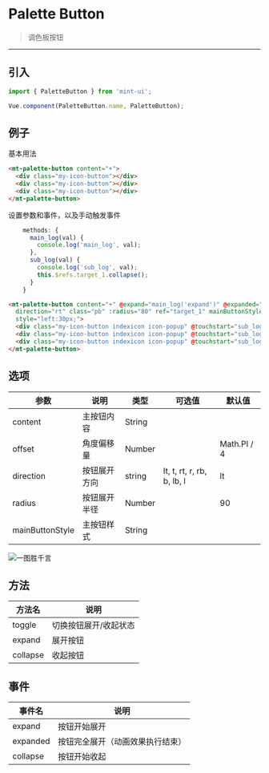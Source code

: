 # Palette Button

> 调色板按钮

-------------

## 引入

```javascript
import { PaletteButton } from 'mint-ui';

Vue.component(PaletteButton.name, PaletteButton);
```

## 例子

基本用法

```html
<mt-palette-button content="+">
  <div class="my-icon-button"></div>
  <div class="my-icon-button"></div>
  <div class="my-icon-button"></div>
</mt-palette-button>
```


设置参数和事件，以及手动触发事件

```javascript
    methods: {
      main_log(val) {
        console.log('main_log', val);
      },
      sub_log(val) {
        console.log('sub_log', val);
        this.$refs.target_1.collapse();
      }
    }
```


```html
<mt-palette-button content="+" @expand="main_log('expand')" @expanded="main_log('expanded')" @collapse="main_log('collapse')"
  direction="rt" class="pb" :radius="80" ref="target_1" mainButtonStyle="color:#fff;background-color:#26a2ff;"
  style="left:30px;">
  <div class="my-icon-button indexicon icon-popup" @touchstart="sub_log(1)"></div>
  <div class="my-icon-button indexicon icon-popup" @touchstart="sub_log(2)"></div>
  <div class="my-icon-button indexicon icon-popup" @touchstart="sub_log(3)"></div>
</mt-palette-button>
```


## 选项
| 参数 | 说明 | 类型 | 可选值 | 默认值 |
|------|-------|---------|-------|--------|
|content | 主按钮内容 | String | |
|offset | 角度偏移量 | Number | | Math.PI / 4 |
|direction | 按钮展开方向 | string | lt, t, rt, r, rb, b, lb, l | lt
|radius| 按钮展开半径 | Number | | 90 |
|mainButtonStyle| 主按钮样式| String |  |  |

![一图胜千言](/docs/static/palette-button.png)

## 方法
| 方法名 | 说明 |
|------|-------|
|toggle | 切换按钮展开/收起状态 |
|expand | 展开按钮 |
|collapse | 收起按钮 |

## 事件
| 事件名 | 说明 |
|------|-------|
|expand | 按钮开始展开 |
|expanded | 按钮完全展开（动画效果执行结束） |
|collapse | 按钮开始收起 |
